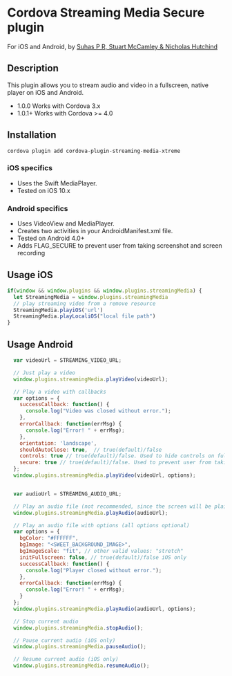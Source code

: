 # Cordova Streaming Media Secure plugin

For iOS and Android, by [Suhas P R, Stuart McCamley & Nicholas Hutchind](https://github.com/prsuhas)

## Description

This plugin allows you to stream audio and video in a fullscreen, native player on iOS and Android.

* 1.0.0 Works with Cordova 3.x
* 1.0.1+ Works with Cordova >= 4.0

## Installation

```
cordova plugin add cordova-plugin-streaming-media-xtreme
```

### iOS specifics
* Uses the Swift MediaPlayer.
* Tested on iOS 10.x

### Android specifics
* Uses VideoView and MediaPlayer.
* Creates two activities in your AndroidManifest.xml file.
* Tested on Android 4.0+
* Adds FLAG_SECURE to prevent user from taking screenshot and screen recording

## Usage iOS
```javascript
if(window && window.plugins && window.plugins.streamingMedia) {
  let StreamingMedia = window.plugins.streamingMedia
  // play streaming video from a remove resource
  StreamingMedia.playiOS('url')
  StreamingMedia.playLocaliOS("local file path")
}

```


## Usage Android

```javascript
  var videoUrl = STREAMING_VIDEO_URL;

  // Just play a video
  window.plugins.streamingMedia.playVideo(videoUrl);

  // Play a video with callbacks
  var options = {
    successCallback: function() {
      console.log("Video was closed without error.");
    },
    errorCallback: function(errMsg) {
      console.log("Error! " + errMsg);
    },
    orientation: 'landscape',
    shouldAutoClose: true,  // true(default)/false
    controls: true // true(default)/false. Used to hide controls on fullscreen
    secure: true // true(default)/false. Used to prevent user from taking screenshot and screen recording
  };
  window.plugins.streamingMedia.playVideo(videoUrl, options);


  var audioUrl = STREAMING_AUDIO_URL;

  // Play an audio file (not recommended, since the screen will be plain black)
  window.plugins.streamingMedia.playAudio(audioUrl);

  // Play an audio file with options (all options optional)
  var options = {
    bgColor: "#FFFFFF",
    bgImage: "<SWEET_BACKGROUND_IMAGE>",
    bgImageScale: "fit", // other valid values: "stretch"
    initFullscreen: false, // true(default)/false iOS only
    successCallback: function() {
      console.log("Player closed without error.");
    },
    errorCallback: function(errMsg) {
      console.log("Error! " + errMsg);
    }
  };
  window.plugins.streamingMedia.playAudio(audioUrl, options);

  // Stop current audio
  window.plugins.streamingMedia.stopAudio();

  // Pause current audio (iOS only)
  window.plugins.streamingMedia.pauseAudio();

  // Resume current audio (iOS only)
  window.plugins.streamingMedia.resumeAudio();  

```
